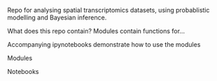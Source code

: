 Repo for analysing spatial transcriptomics datasets, using probablistic modelling and Bayesian inference. 

What does this repo contain?
Modules contain functions for...

Accompanying ipynotebooks demonstrate how to use the modules

Modules


Notebooks
